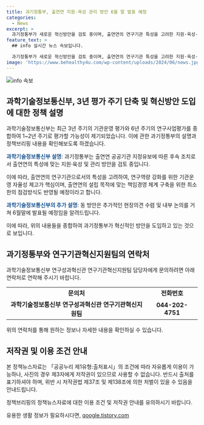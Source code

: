 ```yaml
---
title: 과기정통부, 출연연 지원·육성 관리 방안 6월 말 발표 예정
categories:
  - News
excerpt: >
  과기정통부가 새로운 혁신방안을 검토 중이며, 출연연의 연구기관 특성을 고려한 지원·육성·관리 방안을 반영할 예정이다. 이는 연간 운영평가와 연구사업평가를 1~2년 주기로 종합하는 방향으로 나아가고 있으며, 출연연의 연구역량 강화와 책임경영 체계 구축이 중요시되고 있다. 추가적인 내부 논의를 거친 후, 이 방안은 6월말에 발표될 예정이다.
feature_text: >
  ## info 실시간 뉴스 속보입니다.

  과기정통부가 새로운 혁신방안을 검토 중이며, 출연연의 연구기관 특성을 고려한 지원·육성·관리 방안을 반영할 예정이다. 이는 연간 운영평가와 연구사업평가를 1~2년 주기로 종합하는 방향으로 나아가고 있으며, 출연연의 연구역량 강화와 책임경영 체계 구축이 중요시되고 있다. 추가적인 내부 논의를 거친 후, 이 방안은 6월말에 발표될 예정이다.
image: 'https://www.behealthy4u.com/wp-content/uploads/2024/06/news.jpg'
---
```


<p><img src="https://www.behealthy4u.com/wp-content/uploads/2024/06/news.jpg" alt="info 속보" /></p>

<h2 data-ke-size="size26">과학기술정보통신부, 3년 평가 주기 단축 및 혁신방안 도입에 대한 정책 설명</h2>

<p>과학기술정보통신부는 최근 3년 주기의 기관운영 평가와 6년 주기의 연구사업평가를 종합하여 1~2년 주기로 평가할 가능성이 제기되었습니다. 이에 관한 과기정통부의 설명과 정책브리핑 내용을 확인해보도록 하겠습니다.</p>

<p data-ke-size="size16"><b><span style="color: #1a5490;">과학기술정보통신부 설명</span></b>: 과기정통부는 출연연 공공기관 지정유보에 따른 후속 조치로서 출연연의 특성에 맞는 지원·육성 및 관리 방안을 검토 중입니다.</p>

<p>이에 따라, 출연연의 연구기관으로서의 특성을 고려하여, 연구역량 강화를 위한 기관운영 자율성 제고가 핵심이며, 출연연의 설립 목적에 맞는 책임경영 체계 구축을 위한 최소한의 점검방식도 반영될 예정이라고 합니다.</p>

<p data-ke-size="size16"><b><span style="color: #1a5490;">과학기술정보통신부의 추가 설명</span></b>: 동 방안은 추가적인 현장의견 수렴 및 내부 논의를 거쳐 6월말에 발표될 예정임을 알려드립니다.</p>

<p>이에 따라, 위의 내용들을 종합하여 과기정통부가 혁신적인 방안을 도입하고 있는 것으로 보입니다.</p>

<h2 data-ke-size="size26">과기정통부와 연구기관혁신지원팀의 연락처</h2>

<p>과학기술정보통신부 연구성과혁신관 연구기관혁신지원팀 담당자에게 문의하려면 아래 연락처로 연락해 주시기 바랍니다.</p>

<table>
  <tr>
    <td style="text-align: center; height: 17px;"><b>문의처</b></td>
    <td style="text-align: center; height: 17px;"><b>전화번호</b></td>
  </tr>
  <tr>
    <td style="text-align: center; height: 17px;"><b>과학기술정보통신부 연구성과혁신관 연구기관혁신지원팀</b></td>
    <td style="text-align: center; height: 17px;"><b>044-202-4751</b></td>
  </tr>
</table>

<p>위의 연락처를 통해 원하는 정보나 자세한 내용을 확인하실 수 있습니다.</p>

<h2 data-ke-size="size26">저작권 및 이용 조건 안내</h2>

<p>본 정책뉴스자료는 「공공누리 제1유형:출처표시」의 조건에 따라 자유롭게 이용이 가능하나, 사진의 경우 제3자에게 저작권이 있으므로 사용할 수 없습니다. 반드시 출처를 표기하셔야 하며, 위반 시 저작권법 제37조 및 제138조에 의한 처벌이 있을 수 있음을 안내드립니다.</p>

<p>정책브리핑의 정책뉴스자료에 대한 이용 조건 및 저작권 안내를 유의하시기 바랍니다.</p>
유용한 생활 정보가 필요하시다면, <a href="https://qoogle.tistory.com" rel="dofollow">qoogle.tistory.com</a>


